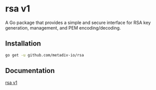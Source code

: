 # rsa v1

A Go package that provides a simple and secure interface for RSA key generation, management, and PEM encoding/decoding.

## Installation

```bash
go get -u github.com/metadiv-io/rsa
```

## Documentation

[rsa v1](https://metadiv-technology-limited.gitbook.io/metadiv-software/go-packages/rsa-v1)
